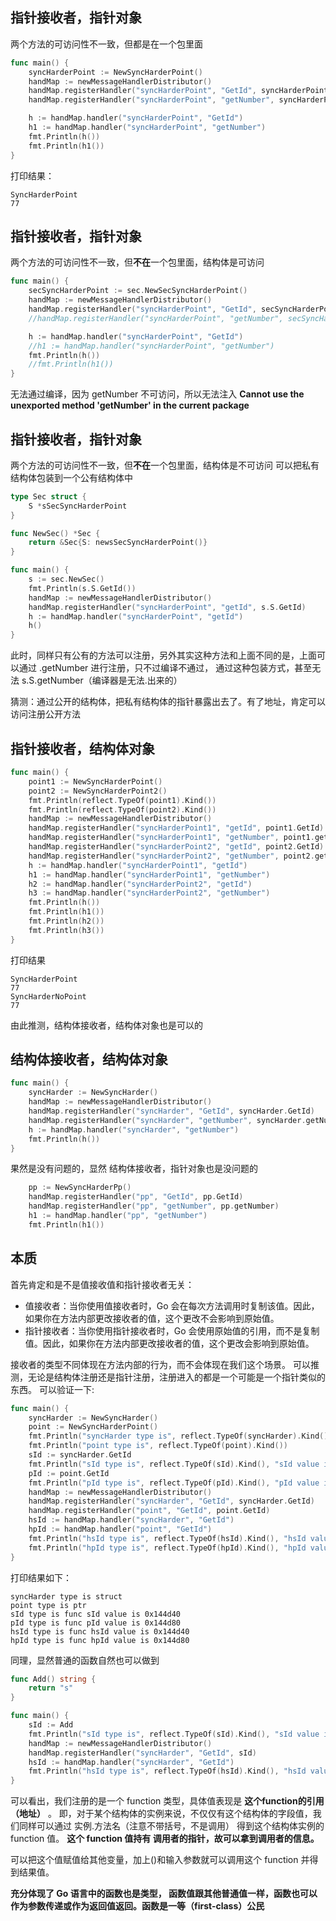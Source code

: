 ## 指针接收者，指针对象
两个方法的可访问性不一致，但都是在一个包里面
```go
func main() {
	syncHarderPoint := NewSyncHarderPoint()
	handMap := newMessageHandlerDistributor()
	handMap.registerHandler("syncHarderPoint", "GetId", syncHarderPoint.GetId)
	handMap.registerHandler("syncHarderPoint", "getNumber", syncHarderPoint.getNumber)

	h := handMap.handler("syncHarderPoint", "GetId")
	h1 := handMap.handler("syncHarderPoint", "getNumber")
	fmt.Println(h())
	fmt.Println(h1())
}
```
打印结果：
```text
SyncHarderPoint
77
```

## 指针接收者，指针对象
两个方法的可访问性不一致，但**不在**一个包里面，结构体是可访问
```go
func main() {
	secSyncHarderPoint := sec.NewSecSyncHarderPoint()
	handMap := newMessageHandlerDistributor()
	handMap.registerHandler("syncHarderPoint", "GetId", secSyncHarderPoint.GetId)
	//handMap.registerHandler("syncHarderPoint", "getNumber", secSyncHarderPoint.getNumber)

	h := handMap.handler("syncHarderPoint", "GetId")
	//h1 := handMap.handler("syncHarderPoint", "getNumber")
	fmt.Println(h())
	//fmt.Println(h1())
}
```
无法通过编译，因为 getNumber 不可访问，所以无法注入 **Cannot use the unexported method 'getNumber' in the current package**

## 指针接收者，指针对象
两个方法的可访问性不一致，但**不在**一个包里面，结构体是不可访问
可以把私有结构体包装到一个公有结构体中
```go
type Sec struct {
	S *sSecSyncHarderPoint
}

func NewSec() *Sec {
	return &Sec{S: newsSecSyncHarderPoint()}
}
```

```go
func main() {
	s := sec.NewSec()
	fmt.Println(s.S.GetId())
	handMap := newMessageHandlerDistributor()
	handMap.registerHandler("syncHarderPoint", "getId", s.S.GetId)
	h := handMap.handler("syncHarderPoint", "getId")
	h()
}
```
此时，同样只有公有的方法可以注册，另外其实这种方法和上面不同的是，上面可以通过 .getNumber 进行注册，只不过编译不通过，
通过这种包装方式，甚至无法 s.S.getNumber（编译器是无法.出来的）

猜测：通过公开的结构体，把私有结构体的指针暴露出去了。有了地址，肯定可以访问注册公开方法

## 指针接收者，结构体对象
```go
func main() {
	point1 := NewSyncHarderPoint()
	point2 := NewSyncHarderPoint2()
	fmt.Println(reflect.TypeOf(point1).Kind())
	fmt.Println(reflect.TypeOf(point2).Kind())
	handMap := newMessageHandlerDistributor()
	handMap.registerHandler("syncHarderPoint1", "getId", point1.GetId)
	handMap.registerHandler("syncHarderPoint1", "getNumber", point1.getNumber)
	handMap.registerHandler("syncHarderPoint2", "getId", point2.GetId)
	handMap.registerHandler("syncHarderPoint2", "getNumber", point2.getNumber)
	h := handMap.handler("syncHarderPoint1", "getId")
	h1 := handMap.handler("syncHarderPoint1", "getNumber")
	h2 := handMap.handler("syncHarderPoint2", "getId")
	h3 := handMap.handler("syncHarderPoint2", "getNumber")
	fmt.Println(h())
	fmt.Println(h1())
	fmt.Println(h2())
	fmt.Println(h3())
}
```
打印结果
```text
SyncHarderPoint
77
SyncHarderNoPoint
77
```

由此推测，结构体接收者，结构体对象也是可以的

## 结构体接收者，结构体对象
```go
func main() {
	syncHarder := NewSyncHarder()
	handMap := newMessageHandlerDistributor()
	handMap.registerHandler("syncHarder", "GetId", syncHarder.GetId)
	handMap.registerHandler("syncHarder", "getNumber", syncHarder.getNumber)
	h := handMap.handler("syncHarder", "getNumber")
	fmt.Println(h())
}
```
果然是没有问题的，显然 结构体接收者，指针对象也是没问题的
```go
    pp := NewSyncHarderPp()
	handMap.registerHandler("pp", "GetId", pp.GetId)
	handMap.registerHandler("pp", "getNumber", pp.getNumber)
	h1 := handMap.handler("pp", "getNumber")
	fmt.Println(h1())
```

## 本质
首先肯定和是不是值接收值和指针接收者无关：
+ 值接收者：当你使用值接收者时，Go 会在每次方法调用时复制该值。因此，如果你在方法内部更改接收者的值，这个更改不会影响到原始值。
+ 指针接收者：当你使用指针接收者时，Go 会使用原始值的引用，而不是复制值。因此，如果你在方法内部更改接收者的值，这个更改会影响到原始值。

接收者的类型不同体现在方法内部的行为，而不会体现在我们这个场景。
可以推测，无论是结构体注册还是指针注册，注册进入的都是一个可能是一个指针类似的东西。
可以验证一下:
```go
func main() {
	syncHarder := NewSyncHarder()
	point := NewSyncHarderPoint()
	fmt.Println("syncHarder type is", reflect.TypeOf(syncHarder).Kind())
	fmt.Println("point type is", reflect.TypeOf(point).Kind())
	sId := syncHarder.GetId
	fmt.Println("sId type is", reflect.TypeOf(sId).Kind(), "sId value is", sId)
	pId := point.GetId
	fmt.Println("pId type is", reflect.TypeOf(pId).Kind(), "pId value is", pId)
	handMap := newMessageHandlerDistributor()
	handMap.registerHandler("syncHarder", "GetId", syncHarder.GetId)
	handMap.registerHandler("point", "GetId", point.GetId)
	hsId := handMap.handler("syncHarder", "GetId")
	hpId := handMap.handler("point", "GetId")
	fmt.Println("hsId type is", reflect.TypeOf(hsId).Kind(), "hsId value is", hsId)
	fmt.Println("hpId type is", reflect.TypeOf(hpId).Kind(), "hpId value is", hpId)
}
```
打印结果如下：
```text
syncHarder type is struct
point type is ptr
sId type is func sId value is 0x144d40
pId type is func pId value is 0x144d80
hsId type is func hsId value is 0x144d40
hpId type is func hpId value is 0x144d80
```

同理，显然普通的函数自然也可以做到
```go
func Add() string {
	return "s"
}

func main() {
	sId := Add
	fmt.Println("sId type is", reflect.TypeOf(sId).Kind(), "sId value is", sId)
	handMap := newMessageHandlerDistributor()
	handMap.registerHandler("syncHarder", "GetId", sId)
	hsId := handMap.handler("syncHarder", "GetId")
	fmt.Println("hsId type is", reflect.TypeOf(hsId).Kind(), "hsId value is", hsId)
}
```
可以看出，我们注册的是一个 function 类型，具体值表现是 **这个function的引用（地址）** 。
即，对于某个结构体的实例来说，不仅仅有这个结构体的字段值，我们同样可以通过 实例.方法名（注意不带括号，不是调用） 得到这个结构体实例的 function 值。
**这个 function 值持有 调用者的指针，故可以拿到调用者的信息。**

可以把这个值赋值给其他变量，加上()和输入参数就可以调用这个 function 并得到结果值。

**充分体现了 Go 语言中的函数也是类型， 函数值跟其他普通值一样，函数也可以作为参数传递或作为返回值返回。函数是一等（first-class）公民**
